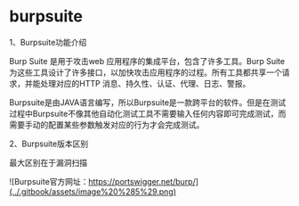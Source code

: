 # burpsuite

1、Burpsuite功能介绍

Burp Suite 是用于攻击web 应用程序的集成平台，包含了许多工具。Burp Suite为这些工具设计了许多接口，以加快攻击应用程序的过程。所有工具都共享一个请求，并能处理对应的HTTP 消息、持久性、认证、代理、日志、警报。

Burpsuite是由JAVA语言编写，所以Burpsuite是一款跨平台的软件。但是在测试过程中Burpsuite不像其他自动化测试工具不需要输入任何内容即可完成测试，而需要手动的配置某些参数触发对应的行为才会完成测试。

2、Burpsuite版本区别

最大区别在于漏洞扫描

![Burpsuite&#x5B98;&#x65B9;&#x7F51;&#x5740;&#xFF1A;https://portswigger.net/burp/](../.gitbook/assets/image%20%285%29.png)







